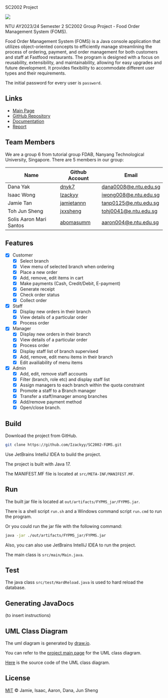  SC2002 Project 

[![](imgs/fypms.png)](https://pufanyi.github.io/FYPMS/)

NTU AY2023/24 Semester 2 SC2002 Group Project - Food Order Management System (FOMS).

Food Order Management System (FOMS) is a Java console application that utilizes object-oriented concepts to efficiently manage streamlining the process of ordering, payment,
and order management for both customers and staff at Fastfood restaurants. The program is designed with a focus on reusability, extensibility, and maintainability, allowing for easy upgrades and future development. It provides flexibility to accommodate different user types and their requirements.

The initial password for every user is `password`.

## Links

- [Main Page](https://Izackyy.github.io/SC2002-FOMS)
- [GitHub Repository](https://github.com/Izackyy/SC2002-FOMS)
- [Documentation](https://Izackyy.github.io/SC2002-FOMS/docs)
- [Report](docs/report)

## Team Members

We are a group 6 from tutorial group FDAB, Nanyang Technological University, Singapore. There are 5 members in our group:

| Name         | Github Account                                  | Email                 |
|--------------|-------------------------------------------------|-----------------------|         
| Dana Yak | [dnyk7](https://github.com/dnyk7) | [dana0008@e.ntu.edu.sg](mailto:dana0008@e.ntu.edu.sg) |
| Isaac Wong  | [Izackyy](https://github.com/Izackyy)         | [iwong008@e.ntu.edu.sg](mailto:iwong008@e.ntu.edu.sg) |
| Jamie Tan  | [jamietannn](https://github.com/jamietannn)   | [tanp0125@e.ntu.edu.sg](mailto:tanp0125@e.ntu.edu.sg)  |
| Toh Jun Sheng  | [jxxsheng](https://github.com/jxxsheng)   | [tohj0041@e.ntu.edu.sg](mailto:tohj0041@e.ntu.edu.sg)  |
|Solis Aaron Mari Santos| [abomasumm](https://github.com/abomasumm)           | [aaron004@e.ntu.edu.sg](mailto:aaron004@e.ntu.edu.sg) |

## Features

- [x] Customer
  - [x] Select branch
  - [x] View menu of selected branch when ordering
  - [x] Place a new order
  - [x] Add, remove, edit items in cart
  - [x] Make payments (Cash, Credit/Debit, E-payment)
  - [x] Generate receipt
  - [x] Check order status
  - [x] Collect order 
- [x] Staff
  - [x] Display new orders in their branch
  - [x] View details of a particular order
  - [x] Process order
- [x] Manager
  - [x] Display new orders in their branch
  - [x] View details of a particular order
  - [x] Process order
  - [x] Display staff list of branch supervised
  - [x] Add, remove, edit menu items in their branch
  - [x] Edit availiability of menu items
- [x] Admin
  - [x] Add, edit, remove staff accounts
  - [x] Filter (branch, role etc) and display staff list
  - [x] Assign managers to each branch within the quota constraint
  - [x] Promote a staff to a Branch manager
  - [x] Transfer a staff/manager among branches
  - [x] Add/remove payment method
  - [x] Open/close branch.

## Build

Download the project from GitHub.

```bash
git clone https://github.com/Izackyy/SC2002-FOMS.git
```

Use JetBrains IntelliJ IDEA to build the project.

The project is built with Java 17.

The MANIFEST.MF file is located at `src/META-INF/MANIFEST.MF`.

## Run

The built jar file is located at `out/artifacts/FYPMS_jar/FYPMS.jar`.

There is a shell script `run.sh` and a Windows command script `run.cmd` to run the program.

Or you could run the jar file with the following command:

```bash
java -jar ./out/artifacts/FYPMS_jar/FYPMS.jar
```

Also, you can also use JetBrains IntelliJ IDEA to run the project.

The main class is `src/main/Main.java`.

## Test

The java class `src/test/HardReload.java` is used to hard reload the database.

## Generating JavaDocs

(to insert instructions)

## UML Class Diagram

The uml diagram is generated by [draw.io](https://draw.io/).

You can refer to the [project main page](https://github.com/Izackyy/SC2002-FOMS) for the UML class diagram.

[Here](umls) is the source code of the UML class diagram.

## License

[MIT](LICENSE) © Jamie, Isaac, Aaron, Dana, Jun Sheng
